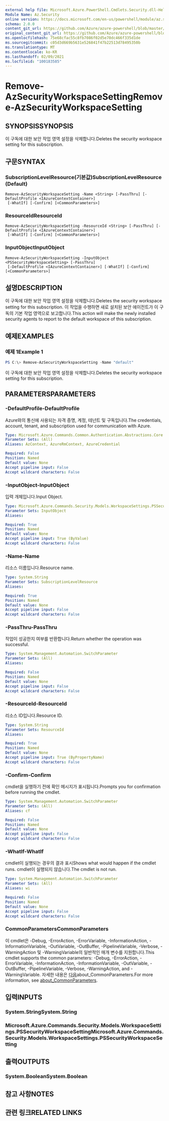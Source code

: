 ```yaml
---
external help file: Microsoft.Azure.PowerShell.Cmdlets.Security.dll-Help.xml
Module Name: Az.Security
online version: https://docs.microsoft.com/en-us/powershell/module/az.security/Remove-AzSecurityWorkspaceSetting
schema: 2.0.0
content_git_url: https://github.com/Azure/azure-powershell/blob/master/src/Security/Security/help/Remove-AzSecurityWorkspaceSetting.md
original_content_git_url: https://github.com/Azure/azure-powershell/blob/master/src/Security/Security/help/Remove-AzSecurityWorkspaceSetting.md
ms.openlocfilehash: 75e68cfac55c8fb7086f02d5e70dc466f335d1de
ms.sourcegitcommit: c05d3d669b5631e526841f47b22513d78495350b
ms.translationtype: MT
ms.contentlocale: ko-KR
ms.lasthandoff: 02/09/2021
ms.locfileid: "100183585"
---
```

# <span data-ttu-id="1b57d-101">Remove-AzSecurityWorkspaceSetting</span><span class="sxs-lookup"><span data-stu-id="1b57d-101">Remove-AzSecurityWorkspaceSetting</span></span>

## <span data-ttu-id="1b57d-102">SYNOPSIS</span><span class="sxs-lookup"><span data-stu-id="1b57d-102">SYNOPSIS</span></span>
<span data-ttu-id="1b57d-103">이 구독에 대한 보안 작업 영역 설정을 삭제합니다.</span><span class="sxs-lookup"><span data-stu-id="1b57d-103">Deletes the security workspace setting for this subscription.</span></span>

## <span data-ttu-id="1b57d-104">구문</span><span class="sxs-lookup"><span data-stu-id="1b57d-104">SYNTAX</span></span>

### <span data-ttu-id="1b57d-105">SubscriptionLevelResource(기본값)</span><span class="sxs-lookup"><span data-stu-id="1b57d-105">SubscriptionLevelResource (Default)</span></span>
```
Remove-AzSecurityWorkspaceSetting -Name <String> [-PassThru] [-DefaultProfile <IAzureContextContainer>]
 [-WhatIf] [-Confirm] [<CommonParameters>]
```

### <span data-ttu-id="1b57d-106">ResourceId</span><span class="sxs-lookup"><span data-stu-id="1b57d-106">ResourceId</span></span>
```
Remove-AzSecurityWorkspaceSetting -ResourceId <String> [-PassThru] [-DefaultProfile <IAzureContextContainer>]
 [-WhatIf] [-Confirm] [<CommonParameters>]
```

### <span data-ttu-id="1b57d-107">InputObject</span><span class="sxs-lookup"><span data-stu-id="1b57d-107">InputObject</span></span>
```
Remove-AzSecurityWorkspaceSetting -InputObject <PSSecurityWorkspaceSetting> [-PassThru]
 [-DefaultProfile <IAzureContextContainer>] [-WhatIf] [-Confirm] [<CommonParameters>]
```

## <span data-ttu-id="1b57d-108">설명</span><span class="sxs-lookup"><span data-stu-id="1b57d-108">DESCRIPTION</span></span>
<span data-ttu-id="1b57d-109">이 구독에 대한 보안 작업 영역 설정을 삭제합니다.</span><span class="sxs-lookup"><span data-stu-id="1b57d-109">Deletes the security workspace setting for this subscription.</span></span>
<span data-ttu-id="1b57d-110">이 작업을 수행하면 새로 설치된 보안 에이전트가 이 구독의 기본 작업 영역으로 보고합니다.</span><span class="sxs-lookup"><span data-stu-id="1b57d-110">This action will make the newly installed security agents to report to the default workspace of this subscription.</span></span>

## <span data-ttu-id="1b57d-111">예제</span><span class="sxs-lookup"><span data-stu-id="1b57d-111">EXAMPLES</span></span>

### <span data-ttu-id="1b57d-112">예제 1</span><span class="sxs-lookup"><span data-stu-id="1b57d-112">Example 1</span></span>
```powershell
PS C:\> Remove-AzSecurityWorkspaceSetting -Name "default"
```

<span data-ttu-id="1b57d-113">이 구독에 대한 보안 작업 영역 설정을 삭제합니다.</span><span class="sxs-lookup"><span data-stu-id="1b57d-113">Deletes the security workspace setting for this subscription.</span></span>

## <span data-ttu-id="1b57d-114">PARAMETERS</span><span class="sxs-lookup"><span data-stu-id="1b57d-114">PARAMETERS</span></span>

### <span data-ttu-id="1b57d-115">-DefaultProfile</span><span class="sxs-lookup"><span data-stu-id="1b57d-115">-DefaultProfile</span></span>
<span data-ttu-id="1b57d-116">Azure와의 통신에 사용되는 자격 증명, 계정, 테넌트 및 구독입니다.</span><span class="sxs-lookup"><span data-stu-id="1b57d-116">The credentials, account, tenant, and subscription used for communication with Azure.</span></span>

```yaml
Type: Microsoft.Azure.Commands.Common.Authentication.Abstractions.Core.IAzureContextContainer
Parameter Sets: (All)
Aliases: AzContext, AzureRmContext, AzureCredential

Required: False
Position: Named
Default value: None
Accept pipeline input: False
Accept wildcard characters: False
```

### <span data-ttu-id="1b57d-117">-InputObject</span><span class="sxs-lookup"><span data-stu-id="1b57d-117">-InputObject</span></span>
<span data-ttu-id="1b57d-118">입력 개체입니다.</span><span class="sxs-lookup"><span data-stu-id="1b57d-118">Input Object.</span></span>

```yaml
Type: Microsoft.Azure.Commands.Security.Models.WorkspaceSettings.PSSecurityWorkspaceSetting
Parameter Sets: InputObject
Aliases:

Required: True
Position: Named
Default value: None
Accept pipeline input: True (ByValue)
Accept wildcard characters: False
```

### <span data-ttu-id="1b57d-119">-Name</span><span class="sxs-lookup"><span data-stu-id="1b57d-119">-Name</span></span>
<span data-ttu-id="1b57d-120">리소스 이름입니다.</span><span class="sxs-lookup"><span data-stu-id="1b57d-120">Resource name.</span></span>

```yaml
Type: System.String
Parameter Sets: SubscriptionLevelResource
Aliases:

Required: True
Position: Named
Default value: None
Accept pipeline input: False
Accept wildcard characters: False
```

### <span data-ttu-id="1b57d-121">-PassThru</span><span class="sxs-lookup"><span data-stu-id="1b57d-121">-PassThru</span></span>
<span data-ttu-id="1b57d-122">작업이 성공한지 여부를 반환합니다.</span><span class="sxs-lookup"><span data-stu-id="1b57d-122">Return whether the operation was successful.</span></span>

```yaml
Type: System.Management.Automation.SwitchParameter
Parameter Sets: (All)
Aliases:

Required: False
Position: Named
Default value: None
Accept pipeline input: False
Accept wildcard characters: False
```

### <span data-ttu-id="1b57d-123">-ResourceId</span><span class="sxs-lookup"><span data-stu-id="1b57d-123">-ResourceId</span></span>
<span data-ttu-id="1b57d-124">리소스 ID입니다.</span><span class="sxs-lookup"><span data-stu-id="1b57d-124">Resource ID.</span></span>

```yaml
Type: System.String
Parameter Sets: ResourceId
Aliases:

Required: True
Position: Named
Default value: None
Accept pipeline input: True (ByPropertyName)
Accept wildcard characters: False
```

### <span data-ttu-id="1b57d-125">-Confirm</span><span class="sxs-lookup"><span data-stu-id="1b57d-125">-Confirm</span></span>
<span data-ttu-id="1b57d-126">cmdlet을 실행하기 전에 확인 메시지가 표시됩니다.</span><span class="sxs-lookup"><span data-stu-id="1b57d-126">Prompts you for confirmation before running the cmdlet.</span></span>

```yaml
Type: System.Management.Automation.SwitchParameter
Parameter Sets: (All)
Aliases: cf

Required: False
Position: Named
Default value: None
Accept pipeline input: False
Accept wildcard characters: False
```

### <span data-ttu-id="1b57d-127">-WhatIf</span><span class="sxs-lookup"><span data-stu-id="1b57d-127">-WhatIf</span></span>
<span data-ttu-id="1b57d-128">cmdlet이 실행되는 경우의 결과 표시</span><span class="sxs-lookup"><span data-stu-id="1b57d-128">Shows what would happen if the cmdlet runs.</span></span> <span data-ttu-id="1b57d-129">cmdlet이 실행되지 않습니다.</span><span class="sxs-lookup"><span data-stu-id="1b57d-129">The cmdlet is not run.</span></span>

```yaml
Type: System.Management.Automation.SwitchParameter
Parameter Sets: (All)
Aliases: wi

Required: False
Position: Named
Default value: None
Accept pipeline input: False
Accept wildcard characters: False
```

### <span data-ttu-id="1b57d-130">CommonParameters</span><span class="sxs-lookup"><span data-stu-id="1b57d-130">CommonParameters</span></span>
<span data-ttu-id="1b57d-131">이 cmdlet은 -Debug, -ErrorAction, -ErrorVariable, -InformationAction, -InformationVariable, -OutVariable, -OutBuffer, -PipelineVariable, -Verbose, -WarningAction 및 -WarningVariable의 일반적인 매개 변수를 지원합니다.</span><span class="sxs-lookup"><span data-stu-id="1b57d-131">This cmdlet supports the common parameters: -Debug, -ErrorAction, -ErrorVariable, -InformationAction, -InformationVariable, -OutVariable, -OutBuffer, -PipelineVariable, -Verbose, -WarningAction, and -WarningVariable.</span></span> <span data-ttu-id="1b57d-132">자세한 내용은 [다음](http://go.microsoft.com/fwlink/?LinkID=113216)about_CommonParameters.</span><span class="sxs-lookup"><span data-stu-id="1b57d-132">For more information, see [about_CommonParameters](http://go.microsoft.com/fwlink/?LinkID=113216).</span></span>

## <span data-ttu-id="1b57d-133">입력</span><span class="sxs-lookup"><span data-stu-id="1b57d-133">INPUTS</span></span>

### <span data-ttu-id="1b57d-134">System.String</span><span class="sxs-lookup"><span data-stu-id="1b57d-134">System.String</span></span>

### <span data-ttu-id="1b57d-135">Microsoft.Azure.Commands.Security.Models.WorkspaceSettings.PSSecurityWorkspaceSetting</span><span class="sxs-lookup"><span data-stu-id="1b57d-135">Microsoft.Azure.Commands.Security.Models.WorkspaceSettings.PSSecurityWorkspaceSetting</span></span>

## <span data-ttu-id="1b57d-136">출력</span><span class="sxs-lookup"><span data-stu-id="1b57d-136">OUTPUTS</span></span>

### <span data-ttu-id="1b57d-137">System.Boolean</span><span class="sxs-lookup"><span data-stu-id="1b57d-137">System.Boolean</span></span>

## <span data-ttu-id="1b57d-138">참고 사항</span><span class="sxs-lookup"><span data-stu-id="1b57d-138">NOTES</span></span>

## <span data-ttu-id="1b57d-139">관련 링크</span><span class="sxs-lookup"><span data-stu-id="1b57d-139">RELATED LINKS</span></span>
